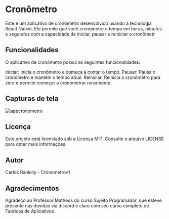 # Cronômetro
Este é um aplicativo de cronômetro desenvolvido usando a tecnologia React Native. Ele permite que você cronometre o tempo em horas, minutos e segundos com a capacidade de iniciar, pausar e reiniciar o cronômetr

## Funcionalidades
O aplicativo de cronômetro possui as seguintes funcionalidades:

Iniciar: Inicia o cronômetro e começa a contar o tempo.
Pausar: Pausa o cronômetro e mantém o tempo atual.
Reiniciar: Reinicia o cronômetro para zero e permite começar a cronometrar novamente.

## Capturas de tela

![appcronometro](https://user-images.githubusercontent.com/109562348/233756417-4ff0c512-28e4-4d7b-81f6-e9da20ad28f1.jpeg)

## Licença
Este projeto está licenciado sob a Licença MIT. Consulte o arquivo LICENSE para obter mais informações.

## Autor
Carlos Ranielly - Cronometrov1

## Agradecimentos
Agradeço ao Professor Matheus do curso Sujeito Programador, que esteve presente nas duvidas via discord e claro com seu curso completo de Fabricas de Aplicativos.

